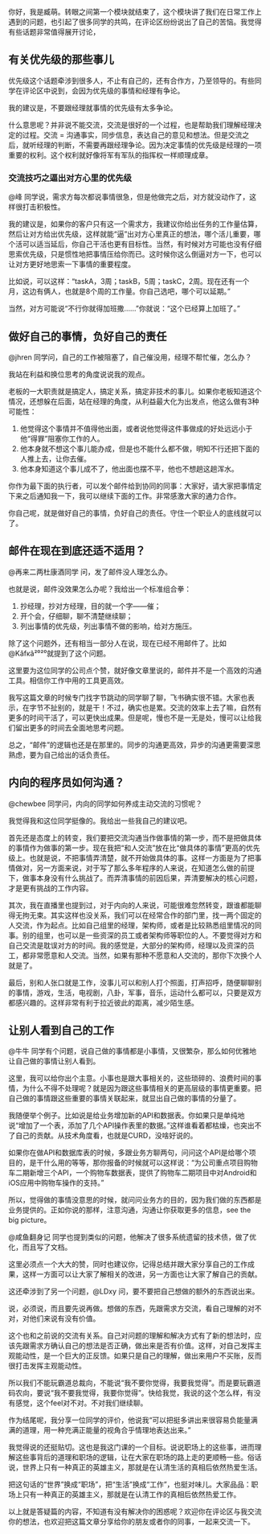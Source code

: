 你好，我是臧萌。转眼之间第一个模块就结束了，这个模块讲了我们在日常工作上遇到的问题，也引起了很多同学的共鸣，在评论区纷纷说出了自己的苦恼。我觉得有些话题非常值得展开讨论，

## 有关优先级的那些事儿

优先级这个话题牵涉到很多人，不止有自己的，还有合作方，乃至领导的。有些同学在评论区中说到，会因为优先级的事情和经理有争论。

我的建议是，不要跟经理就事情的优先级有太多争论。

什么意思呢？并非说不能交流，交流是很好的一个过程，也是帮助我们理解经理决定的过程。交流 = 沟通事实，同步信息，表达自己的意见和想法。但是交流之后，就听经理的判断，不需要再跟经理争论。因为决定事情的优先级是经理的一项重要的权利。这个权利就好像将军有军队的指挥权一样顺理成章。

### 交流技巧之逼出对方心里的优先级

@峰 同学说，需求方每次都说事情很急，但是他做完之后，对方就没动作了，这样很打击积极性。

我的建议是，如果你的客户只有这一个需求方，我建议你给出任务的工作量估算，然后让对方给出优先级，这样就能“逼”出对方心里真正的想法，哪个活儿重要，哪个活可以适当延后，你自己干活也更有目标性。当然，有时候对方可能也没有仔细思索优先级，只是惯性地把事情压给你而已。这时候你这么倒逼对方一下，也可以让对方更好地思索一下事情的重要程度。

比如说，可以这样：“taskA，3周；taskB，5周；taskC，2周。现在还有一个月，这边有俩人，也就是8个周的工作量。你自己选吧，哪个可以延期。”

当然，对方可能说“不行你就得加班撒……”你就说：“这个已经算上加班了。”

## 做好自己的事情，负好自己的责任

@jhren 同学问，自己的工作被阻塞了，自己催没用，经理不帮忙催，怎么办？

我站在利益和换位思考的角度说说我的观点。

老板的一大职责就是搞定人，搞定关系，搞定非技术的事儿。如果你老板知道这个情况，还想躲在后面，站在经理的角度，从利益最大化为出发点，他这么做有3种可能性：

1.  他觉得这个事情并不值得他出面，或者说他觉得这件事做成的好处远远小于他“得罪”阻塞你工作的人。
2.  他本身就不想这个事儿能办成，但是也不能什么都不做，明知不行还把下面的人推上去，让你去催。
3.  他本身知道这个事儿成不了，他出面也摆不平，他也不想趟这趟浑水。

你作为最下面的执行者，可以发个邮件给到协同的同事：大家好，请大家把事情定下来之后通知我一下，我可以继续下面的工作。非常感激大家的通力合作。

你自己呢，就是做好自己的事情，负好自己的责任。守住一个职业人的底线就可以了。

## 邮件在现在到底还适不适用？

@再来二两杜康酒同学 问，发了邮件没人理怎么办。

也就是说，邮件没效果怎么办呢？我给出一个标准组合拳：

1.  抄经理，抄对方经理，目的就一个字——催；
2.  开个会，仔细聊，聊不清楚继续聊；
3.  列出事情的优先级，列出事情不做的影响，给对方施压。

除了这个问题外，还有相当一部分人在说，现在已经不用邮件了。比如@Kǎfκã²⁰²⁰就提到了这个问题。

这里要为这位同学的公司点个赞，就好像文章里说的，邮件并不是一个高效的沟通工具。相信你工作中用的工具更高效。

我写这篇文章的时候专门找字节跳动的同学聊了聊，飞书确实很不错。大家也表示，在字节不扯别的，就是干！不过，确实也是累。交流的效率上去了嘛，自然有更多的时间干活了，可以更快出成果。但是呢，慢也不是一无是处，慢可以让给我们留出更多的时间去全面地思考问题。

总之，“邮件”的逻辑也还是在那里的。同步的沟通更高效，异步的沟通更需要深思熟虑，要为自己给出的话负责任。

## 内向的程序员如何沟通？

@chewbee 同学问，内向的同学如何养成主动交流的习惯呢？

我觉得我和这位同学挺像的。我给出一些我自己的建议吧。

首先还是态度上的转变，我们要把交流沟通当作做事情的第一步，而不是把做具体的事情作为做事的第一步。现在我把“和人交流”放在比“做具体的事情”更高的优先级上。也就是说，不把事情弄清楚，就不开始做具体的事。这样一方面是为了把事情做对，另一方面来说，对于写了那么多年程序的人来说，在知道怎么做的前提下，做事本身没有什么挑战了。而弄清事情的前因后果，弄清要解决的核心问题，才是更有挑战的工作内容。

其次，我在直播里也提到过，对于内向的人来说，可能很难忽然转变，跟谁都能聊得无拘无束。其实这样也没关系，我们可以在经常合作的部门里，找一两个固定的人交流，作为起点。比如自己组里的经理，架构师，或者是比较熟悉组里情况的同事。别的组里，也可以是一些资深的员工或者架构师等职位的人。不要觉得对方和自己交流是耽误对方的时间。我的感觉是，大部分的架构师，经理以及资深的员工，都非常愿意和人交流。当然，如果有那种不愿意和人交流的，那你下次换个人就是了。

最后，别和人张口就是工作，没事儿可以和别人打个照面，打声招呼，随便聊聊别的事情，游戏，生活，电视剧，八卦，军事，音乐，运动什么都可以，只要是双方都感兴趣的。这样非常有利于拉近彼此的距离，减少陌生感。

## 让别人看到自己的工作

@牛牛 同学有个问题，说自己做的事情都是小事情，又很繁杂，那么如何优雅地让自己做的事情让别人看到。

这里，我可以给你出个主意。小事也是跟大事相关的，这些琐碎的、浪费时间的事情，为什么不得不处理呢？就是因为跟这些事情相关的更高层级的事情更重要。把自己做的事情跟这些重要的事情关联起来，就显出自己做的事情的分量了。

我随便举个例子。比如说是给业务增加新的API和数据表。你如果只是单纯地说“增加了一个表，添加了几个API操作表里的数据。”这样谁看着都枯燥，也突出不了自己的贡献。从技术角度看，也就是CURD，没啥好说的。

如果你在做API和数据库表的时候，多跟业务方聊两句，问问这个API是给哪个项目的，是干什么用的等等，那你报备的时候就可以这样说：“为公司重点项目购物车二期新增三个API，一个购物车数据表，提供了购物车二期项目中对Android和iOS应用中购物车操作的支持。”

所以，觉得做的事情没意思的时候，就问问业务方的目的，因为我们做的东西都是业务提供的。正如你说的那样，注意沟通，沟通让你获取更多的信息，see the big picture。

@咸鱼翻身记 同学也提到类似的问题，他解决了很多系统遗留的技术债，做了优化，而且写了文档。

这里必须点一个大大的赞，同时也建议你，记得总结并跟大家分享自己的工作成果，这样一方面可以让大家了解相关的改进，另一方面也让大家了解自己的贡献。

这还牵涉到了另一个问题，@LDxy 问，要不要把自己想做的额外的东西说出来。

说，必须说，而且要先说再做。想做的东西，先跟需求方交流，看自己理解的对不对，对他们来说有没有价值。

这个也和之前说的交流有关系。自己对问题的理解和解决方式有了新的想法时，应该先跟需求方确认自己的想法是否正确，做出来是否有价值。这样，对自己发挥主观能动性，是一个巨大的正反馈。如果只是自己的理解，做出来用户不买账，反而很打击发挥主观能动性。

所以我们不能玩霸道总裁向，不能说“我不要你觉得，我要我觉得”。而是要玩霸道码农向，要说“我不要我觉得，我要你觉得”。快给我觉，我说的这个怎么样，有没有感觉，这个feel对不对。不对我们继续聊。

作为结尾呢，我分享一位同学的评价，他说我“可以把挺多讲出来很容易负能量满满的道理，用一种充满正能量的视角合乎情理地表达出来。”

我觉得说的还挺贴切。这也是我这门课的一个目标。说说职场上的这些事，进而理解这些事背后的道理和职场的逻辑，让在大家在职场的路上走的更顺畅一些。俗话说，世界上只有一种真正的英雄主义，那就是在认清生活的真相后依然热爱生活。

把这句话的“世界”换成“职场”，把“生活”换成“工作”，也挺对味儿。大家品品：职场上只有一种真正的英雄主义，那就是在认清工作的真相后依然热爱工作。

以上就是答疑篇的内容，不知道有没有解决你的困惑呢？欢迎你在评论区与我交流你的想法，也欢迎把这篇文章分享给你的朋友或者你的同事，一起来交流一下。

